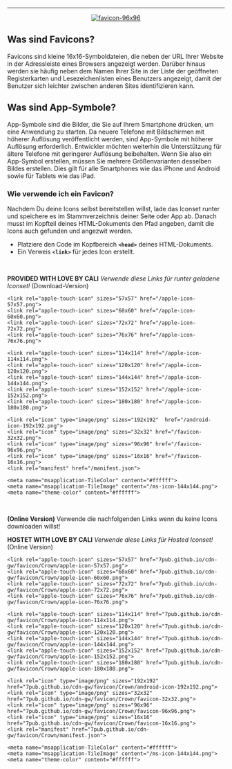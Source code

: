 <hr>
<p align="center">

<a style="display:none" href="favicon-16x16.png" target="_blank">
<img src="favicon-16x16.png" alt="favicon-16x16" title="favicon-16x16" /></a>

<a style="display:none" href="favicon-32x32.png" target="_blank">
<img src="favicon-32x32.png" alt="favicon-32x32" title="favicon-32x32" /></a>

<a style="display:none" href="android-icon-48x48.png" target="_blank">
<img src="android-icon-48x48.png" alt="android-icon-48x48" title="android-icon-48x48" /></a>

<a style="display:none" href="ms-icon-70x70.png" target="_blank">
<img src="ms-icon-70x70.png" alt="ms-icon-70x70" title="ms-icon-70x70" /></a>

<a style="display:unset" href="favicon-96x96.png" target="_blank">
<img src="favicon-96x96.png" alt="favicon-96x96" title="favicon-96x96" /></a>

<a style="display:none" href="ms-icon-70x70.png" target="_blank">
<img src="ms-icon-70x70.png" alt="ms-icon-70x70" title="ms-icon-70x70" /></a>

<a style="display:none" href="android-icon-48x48.png" target="_blank">
<img src="android-icon-48x48.png" alt="android-icon-48x48" title="android-icon-48x48" /></a>

<a style="display:none" href="favicon-32x32.png" target="_blank">
<img src="favicon-32x32.png" alt="favicon-32x32" title="favicon-32x32" /></a>

<a style="display:none" href="favicon-16x16.png" target="_blank">
<img src="favicon-16x16.png" alt="favicon-16x16" title="favicon-16x16" /></a>

</p>

## Was sind Favicons?
Favicons sind kleine 16x16-Symboldateien, die neben der URL Ihrer Website in der Adressleiste eines Browsers angezeigt werden. Darüber hinaus werden sie häufig neben dem Namen Ihrer Site in der Liste der geöffneten Registerkarten und Lesezeichenlisten eines Benutzers angezeigt, damit der Benutzer sich leichter zwischen anderen Sites identifizieren kann.

## Was sind App-Symbole?

App-Symbole sind die Bilder, die Sie auf Ihrem Smartphone drücken, um eine Anwendung zu starten. Da neuere Telefone mit Bildschirmen mit höherer Auflösung veröffentlicht werden, sind App-Symbole mit höherer Auflösung erforderlich. Entwickler möchten weiterhin die Unterstützung für ältere Telefone mit geringerer Auflösung beibehalten. Wenn Sie also ein App-Symbol erstellen, müssen Sie mehrere Größenvarianten desselben Bildes erstellen. Dies gilt für alle Smartphones wie das iPhone und Android sowie für Tablets wie das iPad.

### Wie verwende ich ein Favicon?

Nachdem Du deine Icons selbst bereitstellen willst, lade das Iconset runter und speichere es im Stammverzeichnis deiner Seite oder App ab. Danach musst im Kopfteil deines HTML-Dokuments den Pfad angeben, damit die Icons auch gefunden und angezwit werden. 


+ Platziere den Code im Kopfbereich  <strong>```<head>```</strong> deines HTML-Dokuments. 
+ Ein Verweis  <strong>```<link>```</strong>  für jedes Icon erstellt.

<br>

**PROVIDED WITH LOVE BY CALI** *Verwende diese Links für runter geladene Iconset!* (Download-Version)
	
	<link rel="apple-touch-icon" sizes="57x57" href="/apple-icon-57x57.png">
	<link rel="apple-touch-icon" sizes="60x60" href="/apple-icon-60x60.png">
	<link rel="apple-touch-icon" sizes="72x72" href="/apple-icon-72x72.png">
	<link rel="apple-touch-icon" sizes="76x76" href="/apple-icon-76x76.png">
	
	<link rel="apple-touch-icon" sizes="114x114" href="/apple-icon-114x114.png">
	<link rel="apple-touch-icon" sizes="120x120" href="/apple-icon-120x120.png">
	<link rel="apple-touch-icon" sizes="144x144" href="/apple-icon-144x144.png">
	<link rel="apple-touch-icon" sizes="152x152" href="/apple-icon-152x152.png">
	<link rel="apple-touch-icon" sizes="180x180" href="/apple-icon-180x180.png">
	
	<link rel="icon" type="image/png" sizes="192x192"  href="/android-icon-192x192.png">
	<link rel="icon" type="image/png" sizes="32x32" href="/favicon-32x32.png">
	<link rel="icon" type="image/png" sizes="96x96" href="/favicon-96x96.png">
	<link rel="icon" type="image/png" sizes="16x16" href="/favicon-16x16.png">
	<link rel="manifest" href="/manifest.json">
	
	<meta name="msapplication-TileColor" content="#ffffff">
	<meta name="msapplication-TileImage" content="/ms-icon-144x144.png">
	<meta name="theme-color" content="#ffffff">

<br>



**(Online Version)** Verwende die nachfolgenden Links wenn du keine Icons downloaden willst! 

**HOSTET WITH LOVE BY CALI** *Verwende diese Links für Hosted Iconset!* (Online Version)

	<link rel="apple-touch-icon" sizes="57x57" href="7pub.github.io/cdn-gw/favicon/Crown/apple-icon-57x57.png">
	<link rel="apple-touch-icon" sizes="60x60" href="7pub.github.io/cdn-gw/favicon/Crown/apple-icon-60x60.png">
	<link rel="apple-touch-icon" sizes="72x72" href="7pub.github.io/cdn-gw/favicon/Crown/apple-icon-72x72.png">
	<link rel="apple-touch-icon" sizes="76x76" href="7pub.github.io/cdn-gw/favicon/Crown/apple-icon-76x76.png">
	
	<link rel="apple-touch-icon" sizes="114x114" href="7pub.github.io/cdn-gw/favicon/Crown/apple-icon-114x114.png">
	<link rel="apple-touch-icon" sizes="120x120" href="7pub.github.io/cdn-gw/favicon/Crown/apple-icon-120x120.png">
	<link rel="apple-touch-icon" sizes="144x144" href="7pub.github.io/cdn-gw/favicon/Crown/apple-icon-144x144.png">
	<link rel="apple-touch-icon" sizes="152x152" href="7pub.github.io/cdn-gw/favicon/Crown/apple-icon-152x152.png">
	<link rel="apple-touch-icon" sizes="180x180" href="7pub.github.io/cdn-gw/favicon/Crown/apple-icon-180x180.png">
	
	<link rel="icon" type="image/png" sizes="192x192"  href="7pub.github.io/cdn-gw/favicon/Crown/android-icon-192x192.png">
	<link rel="icon" type="image/png" sizes="32x32" href="7pub.github.io/cdn-gw/favicon/Crown/favicon-32x32.png">
	<link rel="icon" type="image/png" sizes="96x96" href="7pub.github.io/cdn-gw/favicon/Crown/favicon-96x96.png">
	<link rel="icon" type="image/png" sizes="16x16" href="7pub.github.io/cdn-gw/favicon/Crown/favicon-16x16.png">
	<link rel="manifest" href="7pub.github.io/cdn-gw/favicon/Crown/manifest.json">
	
	<meta name="msapplication-TileColor" content="#ffffff">
	<meta name="msapplication-TileImage" content="/ms-icon-144x144.png">
	<meta name="theme-color" content="#ffffff">






